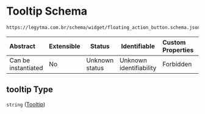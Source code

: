 # Tooltip Schema

```txt
https://legytma.com.br/schema/widget/floating_action_button.schema.json#/properties/tooltip
```




| Abstract            | Extensible | Status         | Identifiable            | Custom Properties | Additional Properties | Access Restrictions | Defined In                                                                                                         |
| :------------------ | ---------- | -------------- | ----------------------- | :---------------- | --------------------- | ------------------- | ------------------------------------------------------------------------------------------------------------------ |
| Can be instantiated | No         | Unknown status | Unknown identifiability | Forbidden         | Allowed               | none                | [floating_action_button.schema.json\*](../schema/widget/floating_action_button.schema.json) |

## tooltip Type

`string` ([Tooltip](floating_action_button-properties-tooltip.md))
